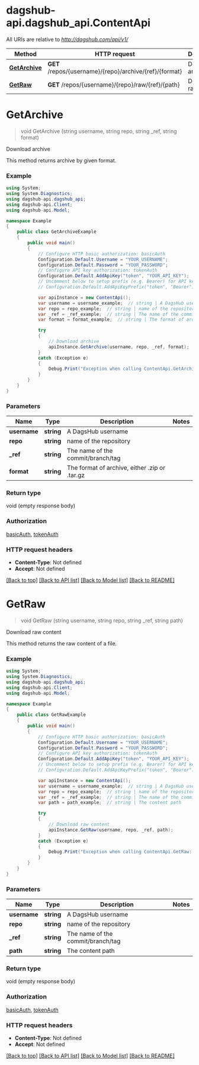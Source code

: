 # dagshub-api.dagshub_api.ContentApi

All URIs are relative to *http://dagshub.com/api/v1/*

Method | HTTP request | Description
------------- | ------------- | -------------
[**GetArchive**](ContentApi.md#getarchive) | **GET** /repos/{username}/{repo}/archive/{ref}/{format} | Download archive
[**GetRaw**](ContentApi.md#getraw) | **GET** /repos/{username}/{repo}/raw/{ref}/{path} | Download raw content

<a name="getarchive"></a>
# **GetArchive**
> void GetArchive (string username, string repo, string _ref, string format)

Download archive

This method returns archive by given format.

### Example
```csharp
using System;
using System.Diagnostics;
using dagshub-api.dagshub_api;
using dagshub-api.Client;
using dagshub-api.Model;

namespace Example
{
    public class GetArchiveExample
    {
        public void main()
        {
            // Configure HTTP basic authorization: basicAuth
            Configuration.Default.Username = "YOUR_USERNAME";
            Configuration.Default.Password = "YOUR_PASSWORD";
            // Configure API key authorization: tokenAuth
            Configuration.Default.AddApiKey("token", "YOUR_API_KEY");
            // Uncomment below to setup prefix (e.g. Bearer) for API key, if needed
            // Configuration.Default.AddApiKeyPrefix("token", "Bearer");

            var apiInstance = new ContentApi();
            var username = username_example;  // string | A DagsHub username
            var repo = repo_example;  // string | name of the repository
            var _ref = _ref_example;  // string | The name of the commit/branch/tag
            var format = format_example;  // string | The format of archive, either .zip or .tar.gz

            try
            {
                // Download archive
                apiInstance.GetArchive(username, repo, _ref, format);
            }
            catch (Exception e)
            {
                Debug.Print("Exception when calling ContentApi.GetArchive: " + e.Message );
            }
        }
    }
}
```

### Parameters

Name | Type | Description  | Notes
------------- | ------------- | ------------- | -------------
 **username** | **string**| A DagsHub username | 
 **repo** | **string**| name of the repository | 
 **_ref** | **string**| The name of the commit/branch/tag | 
 **format** | **string**| The format of archive, either .zip or .tar.gz | 

### Return type

void (empty response body)

### Authorization

[basicAuth](../README.md#basicAuth), [tokenAuth](../README.md#tokenAuth)

### HTTP request headers

 - **Content-Type**: Not defined
 - **Accept**: Not defined

[[Back to top]](#) [[Back to API list]](../README.md#documentation-for-api-endpoints) [[Back to Model list]](../README.md#documentation-for-models) [[Back to README]](../README.md)
<a name="getraw"></a>
# **GetRaw**
> void GetRaw (string username, string repo, string _ref, string path)

Download raw content

This method returns the raw content of a file.

### Example
```csharp
using System;
using System.Diagnostics;
using dagshub-api.dagshub_api;
using dagshub-api.Client;
using dagshub-api.Model;

namespace Example
{
    public class GetRawExample
    {
        public void main()
        {
            // Configure HTTP basic authorization: basicAuth
            Configuration.Default.Username = "YOUR_USERNAME";
            Configuration.Default.Password = "YOUR_PASSWORD";
            // Configure API key authorization: tokenAuth
            Configuration.Default.AddApiKey("token", "YOUR_API_KEY");
            // Uncomment below to setup prefix (e.g. Bearer) for API key, if needed
            // Configuration.Default.AddApiKeyPrefix("token", "Bearer");

            var apiInstance = new ContentApi();
            var username = username_example;  // string | A DagsHub username
            var repo = repo_example;  // string | name of the repository
            var _ref = _ref_example;  // string | The name of the commit/branch/tag
            var path = path_example;  // string | The content path

            try
            {
                // Download raw content
                apiInstance.GetRaw(username, repo, _ref, path);
            }
            catch (Exception e)
            {
                Debug.Print("Exception when calling ContentApi.GetRaw: " + e.Message );
            }
        }
    }
}
```

### Parameters

Name | Type | Description  | Notes
------------- | ------------- | ------------- | -------------
 **username** | **string**| A DagsHub username | 
 **repo** | **string**| name of the repository | 
 **_ref** | **string**| The name of the commit/branch/tag | 
 **path** | **string**| The content path | 

### Return type

void (empty response body)

### Authorization

[basicAuth](../README.md#basicAuth), [tokenAuth](../README.md#tokenAuth)

### HTTP request headers

 - **Content-Type**: Not defined
 - **Accept**: Not defined

[[Back to top]](#) [[Back to API list]](../README.md#documentation-for-api-endpoints) [[Back to Model list]](../README.md#documentation-for-models) [[Back to README]](../README.md)
